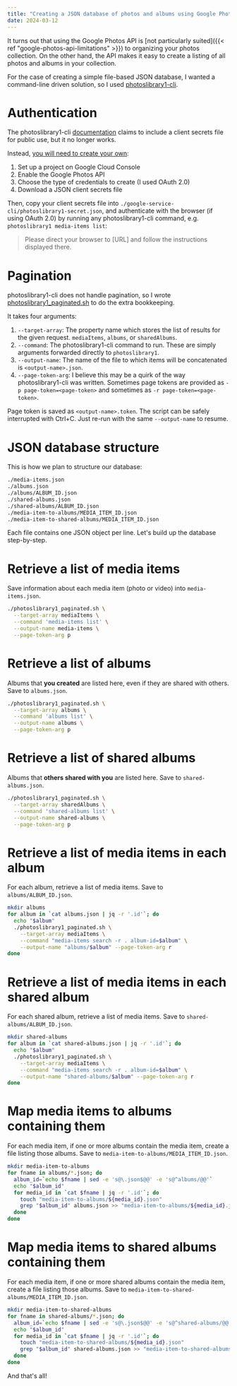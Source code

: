 ```yaml
---
title: "Creating a JSON database of photos and albums using Google Photos API"
date: 2024-03-12
---
```


It turns out that using the Google Photos API is [not particularly suited]({{< ref "google-photos-api-limitations" >}}) to organizing your photos collection.  On the other hand, the API makes it easy to create a listing of all photos and albums in your collection.

For the case of creating a simple file-based JSON database, I wanted a command-line driven solution, so I used [photoslibrary1-cli](https://github.com/Byron/google-apis-rs/tree/main/gen/photoslibrary1-cli).

# Authentication

The photoslibrary1-cli [documentation](https://byron.github.io/google-apis-rs/google_photoslibrary1_cli/index.html) claims to include a client secrets file for public use, but it no longer works.

Instead, [you will need to create your own](https://support.google.com/cloud/answer/6158849):
1. Set up a project on Google Cloud Console
2. Enable the Google Photos API
3. Choose the type of credentials to create (I used OAuth 2.0)
4. Download a JSON client secrets file

Then, copy your client secrets file into `./google-service-cli/photoslibrary1-secret.json`, and authenticate with the browser (if using OAuth 2.0) by running any photoslibrary1-cli command, e.g. `photoslibrary1 media-items list`:
> Please direct your browser to [URL] and follow the instructions displayed there.

# Pagination

photoslibrary1-cli does not handle pagination, so I wrote [photoslibrary1\_paginated.sh](https://gist.github.com/jkitching/236f62745c00a8d0578759e12b3f4502) to do the extra bookkeeping.

It takes four arguments:

1. `--target-array`: The property name which stores the list of results for the given request.  `mediaItems`, `albums`, or `sharedAlbums`.
2. `--command`: The photoslibrary1-cli command to run.  These are simply arguments forwarded directly to `photoslibrary1`.
3. `--output-name`: The name of the file to which items will be concatenated is `<output-name>.json`.
4. `--page-token-arg`: I believe this may be a quirk of the way photoslibrary1-cli was written.  Sometimes page tokens are provided as `-p page-token=<page-token>` and sometimes as `-r page-token=<page-token>`.

Page token is saved as `<output-name>.token`.  The script can be safely interrupted with Ctrl+C.  Just re-run with the same `--output-name` to resume.

# JSON database structure

This is how we plan to structure our database:

```sh
./media-items.json
./albums.json
./albums/ALBUM_ID.json
./shared-albums.json
./shared-albums/ALBUM_ID.json
./media-item-to-albums/MEDIA_ITEM_ID.json
./media-item-to-shared-albums/MEDIA_ITEM_ID.json
```

Each file contains one JSON object per line.  Let's build up the database step-by-step.

# Retrieve a list of media items

Save information about each media item (photo or video) into `media-items.json`.

```sh
./photoslibrary1_paginated.sh \
  --target-array mediaItems \
  --command 'media-items list' \
  --output-name media-items \
  --page-token-arg p
```

# Retrieve a list of albums

Albums that **you created** are listed here, even if they are shared with others.  Save to `albums.json`.

```sh
./photoslibrary1_paginated.sh \
  --target-array albums \
  --command 'albums list' \
  --output-name albums \
  --page-token-arg p
```

# Retrieve a list of shared albums

Albums that **others shared with you** are listed here.  Save to `shared-albums.json`.

```sh
./photoslibrary1_paginated.sh \
  --target-array sharedAlbums \
  --command 'shared-albums list' \
  --output-name shared-albums \
  --page-token-arg p
```

# Retrieve a list of media items in each album

For each album, retrieve a list of media items.  Save to `albums/ALBUM_ID.json`.

```sh
mkdir albums
for album in `cat albums.json | jq -r '.id'`; do
  echo "$album"
  ./photoslibrary1_paginated.sh \
    --target-array mediaItems \
    --command "media-items search -r . album-id=$album" \
    --output-name "albums/$album" --page-token-arg r
done
```

# Retrieve a list of media items in each shared album

For each shared album, retrieve a list of media items.  Save to `shared-albums/ALBUM_ID.json`.

```sh
mkdir shared-albums
for album in `cat shared-albums.json | jq -r '.id'`; do
  echo "$album"
  ./photoslibrary1_paginated.sh \
    --target-array mediaItems \
    --command "media-items search -r . album-id=$album" \
    --output-name "shared-albums/$album" --page-token-arg r
done
```

# Map media items to albums containing them

For each media item, if one or more albums contain the media item, create a file listing those albums.  Save to `media-item-to-albums/MEDIA_ITEM_ID.json`.

```sh
mkdir media-item-to-albums
for fname in albums/*.json; do
  album_id=`echo $fname | sed -e 's@\.json$@@' -e 's@^albums/@@'`
  echo "$album_id"
  for media_id in `cat $fname | jq -r '.id'`; do
    touch "media-item-to-albums/${media_id}.json"
    grep "$album_id" albums.json >> "media-item-to-albums/${media_id}.json"
  done
done
```

# Map media items to shared albums containing them

For each media item, if one or more shared albums contain the media item, create a file listing those albums.  Save to `media-item-to-shared-albums/MEDIA_ITEM_ID.json`.

```sh
mkdir media-item-to-shared-albums
for fname in shared-albums/*.json; do
  album_id=`echo $fname | sed -e 's@\.json$@@' -e 's@^shared-albums/@@'`
  echo "$album_id"
  for media_id in `cat $fname | jq -r '.id'`; do
    touch "media-item-to-shared-albums/${media_id}.json"
    grep "$album_id" shared-albums.json >> "media-item-to-shared-albums/${media_id}.json"
  done
done
```

And that's all!
